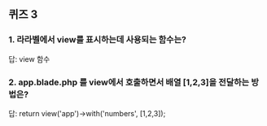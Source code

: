## 퀴즈 3  

### 1. 라라벨에서 view를 표시하는데 사용되는 함수는?  

답: view 함수  

### 2. app.blade.php 를 view에서 호출하면서 배열 [1,2,3]을 전달하는 방법은?  

답: return view('app')->with('numbers', [1,2,3]);


